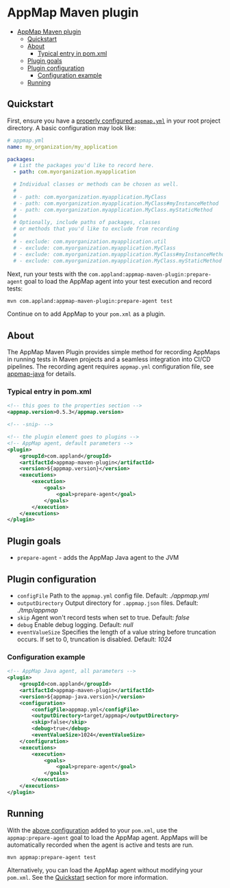 # AppMap Maven plugin

- [AppMap Maven plugin](#appmap-maven-plugin)
  - [Quickstart](#quickstart)
  - [About](#about)
    - [Typical entry in pom.xml](#typical-entry-in-pomxml)
  - [Plugin goals](#plugin-goals)
  - [Plugin configuration](#plugin-configuration)
    - [Configuration example](#configuration-example)
  - [Running](#running)

## Quickstart

First, ensure you have a
[properly configured `appmap.yml`](https://github.com/applandinc/appmap-java#configuration)
in your root project directory. A basic configuration may look like:

```yml
# appmap.yml
name: my_organization/my_application

packages:
  # List the packages you'd like to record here.
  - path: com.myorganization.myapplication

  # Individual classes or methods can be chosen as well.
  #
  # - path: com.myorganization.myapplication.MyClass
  # - path: com.myorganization.myapplication.MyClass#myInstanceMethod
  # - path: com.myorganization.myapplication.MyClass.myStaticMethod
  #
  # Optionally, include paths of packages, classes
  # or methods that you'd like to exclude from recording
  #
  # - exclude: com.myorganization.myapplication.util
  # - exclude: com.myorganization.myapplication.MyClass
  # - exclude: com.myorganization.myapplication.MyClass#myInstanceMethod
  # - exclude: com.myorganization.myapplication.MyClass.myStaticMethod
```

Next, run your tests with the `com.appland:appmap-maven-plugin:prepare-agent`
goal to load the AppMap agent into your test execution and record tests:

```sh
mvn com.appland:appmap-maven-plugin:prepare-agent test
```

Continue on to add AppMap to your `pom.xml` as a plugin.

## About

The AppMap Maven Plugin provides simple method for recording AppMaps in running
tests in Maven projects and a seamless integration into CI/CD pipelines. The
recording agent requires `appmap.yml` configuration file, see
[appmap-java](https://github.com/applandinc/appmap-java/blob/master/README.md)
for details.

### Typical entry in pom.xml

```xml
<!-- this goes to the properties section -->
<appmap.version>0.5.3</appmap.version>

<!-- -snip- -->

<!-- the plugin element goes to plugins -->
<!-- AppMap agent, default parameters -->
<plugin>
    <groupId>com.appland</groupId>
    <artifactId>appmap-maven-plugin</artifactId>
    <version>${appmap.version}</version>
    <executions>
        <execution>
            <goals>
                <goal>prepare-agent</goal>
            </goals>
        </execution>
    </executions>
</plugin>
```

## Plugin goals

- `prepare-agent` - adds the AppMap Java agent to the JVM

## Plugin configuration

- `configFile` Path to the `appmap.yml` config file. Default: _./appmap.yml_
- `outputDirectory` Output directory for `.appmap.json` files. Default:
  _./tmp/appmap_
- `skip` Agent won't record tests when set to true. Default: _false_
- `debug` Enable debug logging. Default: _null_
- `eventValueSize` Specifies the length of a value string before truncation
  occurs. If set to 0, truncation is disabled. Default: _1024_

### Configuration example

```xml
<!-- AppMap Java agent, all parameters -->
<plugin>
    <groupId>com.appland</groupId>
    <artifactId>appmap-maven-plugin</artifactId>
    <version>${appmap-java.version}</version>
    <configuration>
        <configFile>appmap.yml</configFile>
        <outputDirectory>target/appmap</outputDirectory>
        <skip>false</skip>
        <debug>true</debug>
        <eventValueSize>1024</eventValueSize>
    </configuration>
    <executions>
        <execution>
            <goals>
                <goal>prepare-agent</goal>
            </goals>
        </execution>
    </executions>
</plugin>
```

## Running

With the [above configuration](#configuration-example) added to your `pom.xml`,
use the `appmap:prepare-agent` goal to load the AppMap agent. AppMaps will be
automatically recorded when the agent is active and tests are run.

```sh
mvn appmap:prepare-agent test
```

Alternatively, you can load the AppMap agent without modifying your `pom.xml`.
See the [Quickstart](#quickstart) section for more information.
